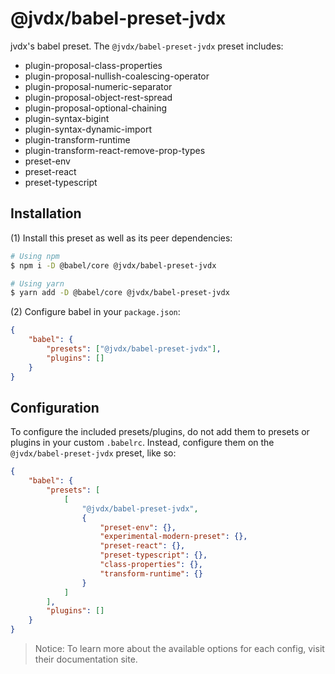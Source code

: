 # @jvdx/babel-preset-jvdx

jvdx's babel preset. The `@jvdx/babel-preset-jvdx` preset includes:

- plugin-proposal-class-properties
- plugin-proposal-nullish-coalescing-operator
- plugin-proposal-numeric-separator
- plugin-proposal-object-rest-spread
- plugin-proposal-optional-chaining
- plugin-syntax-bigint
- plugin-syntax-dynamic-import
- plugin-transform-runtime
- plugin-transform-react-remove-prop-types
- preset-env
- preset-react
- preset-typescript

## Installation

(1) Install this preset as well as its peer dependencies:

```bash
# Using npm
$ npm i -D @babel/core @jvdx/babel-preset-jvdx

# Using yarn
$ yarn add -D @babel/core @jvdx/babel-preset-jvdx
```

(2) Configure babel in your `package.json`:

```json
{
	"babel": {
		"presets": ["@jvdx/babel-preset-jvdx"],
		"plugins": []
	}
}
```

## Configuration

To configure the included presets/plugins, do not add them to presets or
plugins in your custom `.babelrc`. Instead, configure them on the
`@jvdx/babel-preset-jvdx` preset, like so:

```json
{
	"babel": {
		"presets": [
			[
				"@jvdx/babel-preset-jvdx",
				{
					"preset-env": {},
					"experimental-modern-preset": {},
					"preset-react": {},
					"preset-typescript": {},
					"class-properties": {},
					"transform-runtime": {}
				}
			]
		],
		"plugins": []
	}
}
```

> Notice: To learn more about the available options for each config, visit
> their documentation site.
